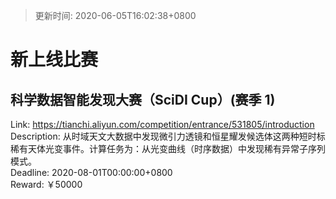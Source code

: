 > 更新时间: 2020-06-05T16:02:38+0800 

# 新上线比赛


## 科学数据智能发现大赛（SciDI Cup）(赛季 1)
Link: https://tianchi.aliyun.com/competition/entrance/531805/introduction  
Description: 从时域天文大数据中发现微引力透镜和恒星耀发候选体这两种短时标稀有天体光变事件。计算任务为：从光变曲线（时序数据）中发现稀有异常子序列模式。  
Deadline: 2020-08-01T00:00:00+0800  
Reward: ￥50000  

